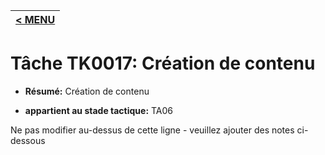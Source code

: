 |[< MENU](../README.md)|
|---|
# Tâche TK0017: Création de contenu

* **Résumé:** Création de contenu

* **appartient au stade tactique:** TA06

Ne pas modifier au-dessus de cette ligne - veuillez ajouter des notes ci-dessous